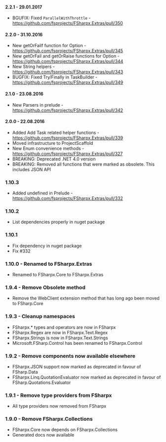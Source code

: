 #### 2.2.1 - 29.01.2017
* BGUFIX: Fixed `ParallelWithThrottle` - https://github.com/fsprojects/FSharpx.Extras/pull/350

#### 2.2.0 - 31.10.2016
* New getOrFailf function for Option - https://github.com/fsprojects/FSharpx.Extras/pull/345
* New getOrFail and getOrRaise functions for Option - https://github.com/fsprojects/FSharpx.Extras/pull/344
* New String helpers - https://github.com/fsprojects/FSharpx.Extras/pull/343
* BUGFIX: Fixed Try/Finally in TaskBuilder - https://github.com/fsprojects/FSharpx.Extras/pull/349

#### 2.1.0 - 23.08.2016
* New Parsers in prelude - https://github.com/fsprojects/FSharpx.Extras/pull/342

#### 2.0.0 - 22.08.2016
* Added Add Task related helper functions - https://github.com/fsprojects/FSharpx.Extras/pull/339
* Moved infrastructure to ProjectScaffold
* New Enum convenience methods - https://github.com/fsprojects/FSharpx.Extras/pull/327
* BREAKING: Deprecated .NET 4.0 version
* BREAKING: Removed all functions that were marked as obsolete. This includes JSON API

### 1.10.3 
* Added undefined in Prelude - https://github.com/fsprojects/FSharpx.Extras/pull/332

### 1.10.2
* List dependencies properly in nuget package

### 1.10.1
* Fix dependency in nuget package
* Fix #332

### 1.10.0 - Renamed to FSharpx.Extras
* Renamed to FSharpx.Core to FSharpx.Extras

### 1.9.4 - Remove Obsolete method
* Remove the WebClient extension method that has long ago been moved to FSharp.Core

### 1.9.3 - Cleanup namespaces
* FSharpx.* types and operators are now in FSharpx
* FSharpx.Regex are now in FSharpx.Text.Regex
* FSharpx.Strings is now in FSharpx.Text.Strings
* Microsoft.FSharp.Control has been renamed to FSharpx.Control

### 1.9.2 - Remove components now available elsewhere
* FSharpx.JSON support now marked as deprecated in favour of FSharp.Data
* FSharpx.Linq.QuotationEvaluator now marked as deprecated in favour of FSharp.Quotations.Evaluator 

### 1.9.1 - Remove type providers from FSharpx
* All type providers now removed from FSharpx

### 1.9.0 - Remove FSharpx.Collections
* FSharpx.Core now depends on FSharpx.Collections
* Generated docs now available



